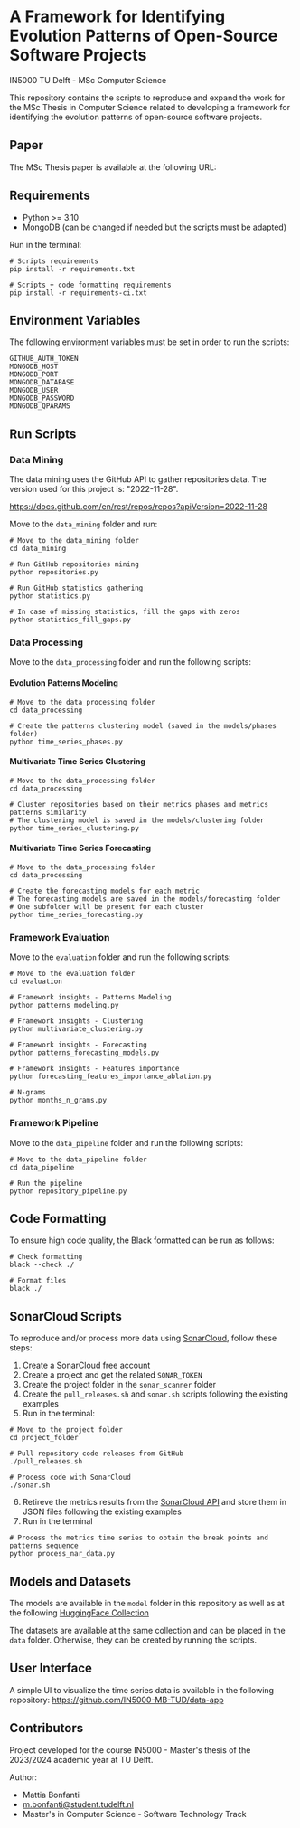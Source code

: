 # A Framework for Identifying Evolution Patterns of Open-Source Software Projects

IN5000 TU Delft - MSc Computer Science

This repository contains the scripts to reproduce and expand the work for the MSc Thesis in Computer Science related to developing a framework for identifying the evolution patterns of open-source software projects. 

## Paper

The MSc Thesis paper is available at the following URL:



## Requirements

- Python >= 3.10
- MongoDB (can be changed if needed but the scripts must be adapted)

Run in the terminal:

```shell
# Scripts requirements
pip install -r requirements.txt

# Scripts + code formatting requirements
pip install -r requirements-ci.txt
```

## Environment Variables

The following environment variables must be set in order to run the scripts:

```shell
GITHUB_AUTH_TOKEN
MONGODB_HOST
MONGODB_PORT
MONGODB_DATABASE
MONGODB_USER
MONGODB_PASSWORD
MONGODB_QPARAMS
```

## Run Scripts

### Data Mining

The data mining uses the GitHub API to gather repositories data. The version used for this project is: "2022-11-28".

https://docs.github.com/en/rest/repos/repos?apiVersion=2022-11-28

Move to the `data_mining` folder and run:

```shell
# Move to the data_mining folder
cd data_mining

# Run GitHub repositories mining
python repositories.py

# Run GitHub statistics gathering
python statistics.py

# In case of missing statistics, fill the gaps with zeros
python statistics_fill_gaps.py
```

### Data Processing

Move to the `data_processing` folder and run the following scripts:

#### Evolution Patterns Modeling

```shell
# Move to the data_processing folder
cd data_processing

# Create the patterns clustering model (saved in the models/phases folder)
python time_series_phases.py
```

#### Multivariate Time Series Clustering

```shell
# Move to the data_processing folder
cd data_processing

# Cluster repositories based on their metrics phases and metrics patterns similarity
# The clustering model is saved in the models/clustering folder
python time_series_clustering.py
```

#### Multivariate Time Series Forecasting

```shell
# Move to the data_processing folder
cd data_processing

# Create the forecasting models for each metric
# The forecasting models are saved in the models/forecasting folder
# One subfolder will be present for each cluster
python time_series_forecasting.py
```

### Framework Evaluation

Move to the `evaluation` folder and run the following scripts:

```shell
# Move to the evaluation folder
cd evaluation

# Framework insights - Patterns Modeling
python patterns_modeling.py

# Framework insights - Clustering
python multivariate_clustering.py

# Framework insights - Forecasting
python patterns_forecasting_models.py

# Framework insights - Features importance
python forecasting_features_importance_ablation.py

# N-grams 
python months_n_grams.py
```

### Framework Pipeline

Move to the `data_pipeline` folder and run the following scripts:

```shell
# Move to the data_pipeline folder
cd data_pipeline

# Run the pipeline
python repository_pipeline.py
````

## Code Formatting

To ensure high code quality, the Black formatted can be run as follows:

```shell
# Check formatting
black --check ./

# Format files
black ./
```

## SonarCloud Scripts

To reproduce and/or process more data using [SonarCloud](https://www.sonarsource.com/products/sonarcloud/), follow these steps:

1. Create a SonarCloud free account
2. Create a project and get the related `SONAR_TOKEN`
3. Create the project folder in the `sonar_scanner` folder
4. Create the `pull_releases.sh` and `sonar.sh` scripts following the existing examples
5. Run in the terminal:

```shell
# Move to the project folder
cd project_folder

# Pull repository code releases from GitHub
./pull_releases.sh

# Process code with SonarCloud
./sonar.sh
```

6. Retireve the metrics results from the [SonarCloud API](https://sonarcloud.io/web_api) and store them in JSON files following the existing examples
7. Run in the terminal

```shell
# Process the metrics time series to obtain the break points and patterns sequence
python process_nar_data.py
```

## Models and Datasets

The models are available in the `model` folder in this repository as well as at the following [HuggingFace Collection](https://huggingface.co/collections/MattiaBonfanti-CS/in5000-mb-tud-65e8756337418d7dbd383f66)

The datasets are available at the same collection and can be placed in the `data` folder. Otherwise, they can be created by running the scripts.

## User Interface

A simple UI to visualize the time series data is available in the following repository: https://github.com/IN5000-MB-TUD/data-app

## Contributors

Project developed for the course IN5000 - Master's thesis of the 2023/2024 academic year at TU Delft.

Author:
- Mattia Bonfanti
- [m.bonfanti@student.tudelft.nl](mailto:m.bonfanti@student.tudelft.nl)
- Master's in Computer Science - Software Technology Track
